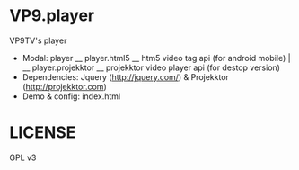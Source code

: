 VP9.player
==========

VP9TV's player

- Modal: player __ player.html5      __ htm5 video tag api (for android mobile)
              | __ player.projekktor __ projekktor video player api (for destop version)
- Dependencies: Jquery (http://jquery.com/) & Projekktor (http://projekktor.com)
- Demo & config: index.html

<h1>LICENSE</h1>
GPL v3
